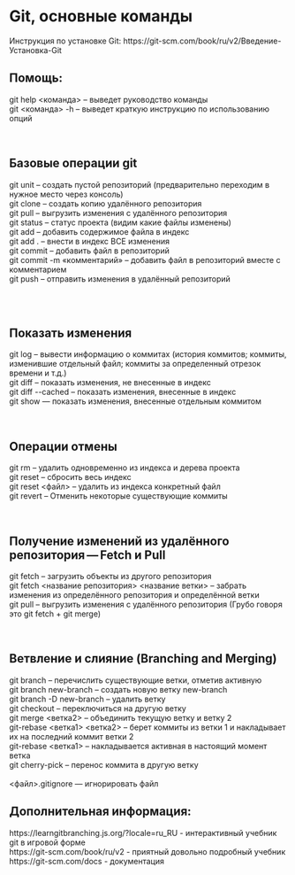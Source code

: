 <h1>Git, основные команды</h1>
Инструкция по установке Git: https://git-scm.com/book/ru/v2/Введение-Установка-Git 
 
<h2>Помощь:</h2>
git help <команда> – выведет руководство команды <br>
git <команда> -h – выведет краткую инструкцию по использованию опций

 
 
<h2>Базовые операции git</h2>
git unit – создать пустой репозиторий (предварительно переходим в нужное место через консоль) <br>
git clone – создать копию удалённого репозитория<br>
git pull – выгрузить изменения с удалённого репозитория<br>
git status – статус проекта (видим какие файлы изменены)<br>
git add – добавить содержимое файла в индекс<br>
git add . – внести в индекс ВСЕ изменения<br>
git commit – добавить файл в репозиторий<br>
git commit -m «комментарий» – добавить файл в репозиторий вместе с комментарием<br>
git push – отправить изменения в удалённый репозиторий<br>
 

 
<h2>Показать изменения </h2>
git log – вывести информацию о коммитах (история коммитов; коммиты, изменившие отдельный файл; коммиты за определенный отрезок времени и т.д.)<br>
git diff – показать изменения, не внесенные в индекс<br>
git diff --cached – показать изменения, внесенные в индекс<br>
git show — показать изменения, внесенные отдельным коммитом<br>

 
 
<h2>Операции отмены </h2>
git rm – удалить одновременно из индекса и дерева проекта<br> 
git reset – сбросить весь индекс<br>
git reset <файл> – удалить из индекса конкретный файл<br>
git revert – Отменить некоторые существующие коммиты<br>


 
<h2> Получение изменений из удалённого репозитория — Fetch и Pull </h2>
git fetch – загрузить объекты из другого репозитория<br>
git fetch <название репозитория> <название ветки> – забрать изменения из определённого репозитория и определённой ветки<br>
git pull – выгрузить изменения с удалённого репозитория (Грубо говоря это git fetch + git merge)
 

 
<h2>Ветвление и слияние (Branching and Merging)</h2>
git branch – перечислить существующие ветки, отметив активную<br>
git branch new-branch – создать новую ветку new-branch<br>
git branch -D new-branch – удалить ветку<br>
git checkout – переключиться на другую ветку<br>
git merge <ветка2> – объединить текущую ветку и ветку 2<br>
git-rebase <ветка1> <ветка2> – берет коммиты из ветки 1 и накладывает их на последний коммит ветки 2<br>
git-rebase <ветка1> – накладывается активная в настоящий момент ветка<br>
git cherry-pick – перенос коммита в другую ветку<br>
<br>
<файл>.gitignore — игнорировать файл
 
 

<h2>Дополнительная информация:</h2>
https://learngitbranching.js.org/?locale=ru_RU - интерактивный учебник git в игровой форме<br>
https://git-scm.com/book/ru/v2 - приятный довольно подробный учебник<br>
https://git-scm.com/docs - документация 
